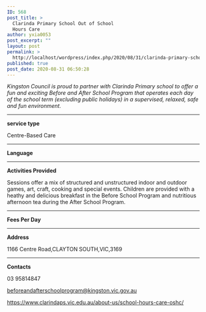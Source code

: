 ```yaml
---
ID: 568
post_title: >
  Clarinda Primary School Out of School
  Hours Care
author: yxia0053
post_excerpt: ""
layout: post
permalink: >
  http://localhost/wordpress/index.php/2020/08/31/clarinda-primary-school-out-of-school-hours-care/
published: true
post_date: 2020-08-31 06:50:28
---
```

<em>Kingston Council is proud to partner with Clarinda Primary school to offer a fun and exciting Before and After School Program that operates each day of the school term (excluding public holidays) in a supervised, relaxed, safe and fun environment.</em>

<!--more-->

<hr />

<strong>service type</strong>

Centre-Based Care

<hr />

<strong>Language</strong>



<hr />

<strong>Activities Provided</strong>

Sessions offer a mix of structured and unstructured indoor and outdoor games, art, craft, cooking and special events. Children are provided with a heathy and delicious breakfast in the Before School Program and nutritious afternoon tea during the After School Program.

<hr />

<strong>Fees Per Day</strong>



<hr />

<strong>Address</strong>

1166 Centre Road,CLAYTON SOUTH,VIC,3169

<hr />

<strong>Contacts</strong>

03 95814847

beforeandafterschoolprogram@kingston.vic.gov.au

https://www.clarindaps.vic.edu.au/about-us/school-hours-care-oshc/